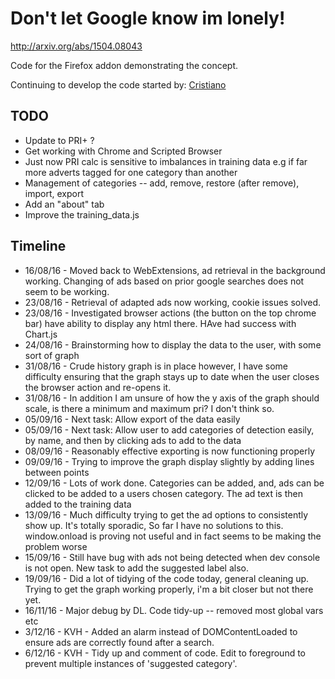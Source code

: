 # Don't let Google know im lonely!

http://arxiv.org/abs/1504.08043

Code for the Firefox addon demonstrating the concept.

Continuing to develop the code started by: [Cristiano](https://github.com/guimarac)

## TODO

- Update to PRI+ ?
- Get working with Chrome and Scripted Browser
- Just now PRI calc is sensitive to imbalances in training data e.g if far more adverts tagged for one category than another
- Management of categories -- add, remove, restore (after remove), import, export
- Add an "about" tab
- Improve the training_data.js


## Timeline


- 16/08/16 - Moved back to WebExtensions, ad retrieval in the background working. Changing of ads based on prior google searches does not seem to be working.
- 23/08/16 -  Retrieval of adapted ads now working, cookie issues solved.
- 23/08/16 - Investigated browser actions (the button on the top chrome bar) have ability to display any html there. HAve had success with Chart.js
- 24/08/16 -  Brainstorming how to display the data to the user, with some sort of graph
- 31/08/16 - Crude history graph is in place however, I have some difficulty ensuring that the graph stays up to date when the user closes the browser action and re-opens it.
- 31/08/16 - In addition I am unsure of how the y axis of the graph should scale, is there a minimum and maximum pri? I don't think so.
- 05/09/16 - Next task: Allow export of the data easily
- 05/09/16 - Next task: Allow user to add categories of detection easily, by name, and then by clicking ads to add to the data
- 08/09/16 - Reasonably effective exporting is now functioning properly
- 09/09/16 - Trying to improve the graph display slightly by adding lines between points
- 12/09/16 - Lots of work done. Categories can be added, and, ads can be clicked to be added to a users chosen category. The ad text is then added to the training data
- 13/09/16 - Much difficulty trying to get the ad options to consistently show up. It's totally sporadic, So far I have no solutions to this. window.onload is proving not useful and in fact seems to be making the problem worse
- 15/09/16 - Still have bug with ads not being detected when dev console is not open. New task to add the suggested label also.
- 19/09/16 - Did a lot of tidying of the code today, general cleaning up. Trying to get the graph working properly, i'm a bit closer but not there yet.
- 16/11/16 - Major debug by DL.  Code tidy-up -- removed most global vars etc
- 3/12/16 - KVH - Added an alarm instead of DOMContentLoaded to ensure ads are correctly found after a search.
- 6/12/16 - KVH - Tidy up and comment of code. Edit to foreground to prevent multiple instances of 'suggested category'.
